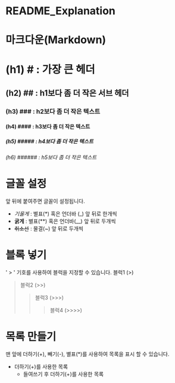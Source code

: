 # README_Explanation

# 마크다운(Markdown)
# (h1) # : 가장 큰 헤더
## (h2) ## : h1보다 좀 더 작은 서브 헤더
### (h3) ### : h2보다 좀 더 작은 텍스트
#### (h4) #### : h3보다 좀 더 작은 텍스트
##### (h5) ##### : h4보다 좀 더 작은 텍스트
###### (h6) ###### : h5보다 좀 더 작은 텍스트

# 글꼴 설정
앞 뒤에 붙여주면 글꼴이 설정됩니다.
- *기울게* : 별표(*) 혹은 언더바 (_) 앞 뒤로 한개씩
- **굵게** : 별표(**) 혹은 언더바(__) 앞 뒤로 두개씩
- ~~취소선~~ : 물결(~) 앞 뒤로 두개씩

# 블록 넣기
' > ' 기호를 사용하여 블럭을 지정할 수 있습니다.
블럭1 (>)
> 블럭2 (>>)
> > 블럭3 (>>>)
> > > 블럭4 (>>>>)

# 목록 만들기
맨 앞에 더하기(+), 빼기(-), 별표(*)를 사용하여 목록을 표시 할 수 있습니다.
+ 더하기(+)를 사용한 목록
  + 들여쓰기 후 더하기(+)를 사용한 목록

